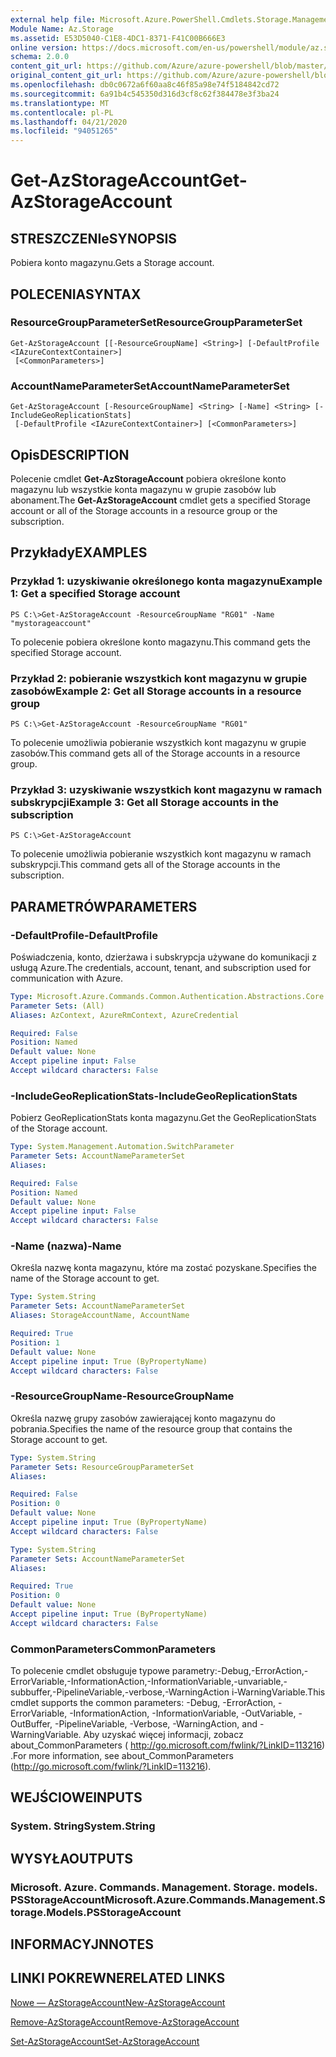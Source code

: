 ```yaml
---
external help file: Microsoft.Azure.PowerShell.Cmdlets.Storage.Management.dll-Help.xml
Module Name: Az.Storage
ms.assetid: E53D5040-C1E8-4DC1-8371-F41C00B666E3
online version: https://docs.microsoft.com/en-us/powershell/module/az.storage/get-azstorageaccount
schema: 2.0.0
content_git_url: https://github.com/Azure/azure-powershell/blob/master/src/Storage/Storage.Management/help/Get-AzStorageAccount.md
original_content_git_url: https://github.com/Azure/azure-powershell/blob/master/src/Storage/Storage.Management/help/Get-AzStorageAccount.md
ms.openlocfilehash: db0c0672a6f60aa8c46f85a98e74f5184842cd72
ms.sourcegitcommit: 6a91b4c545350d316d3cf8c62f384478e3f3ba24
ms.translationtype: MT
ms.contentlocale: pl-PL
ms.lasthandoff: 04/21/2020
ms.locfileid: "94051265"
---
```

# <span data-ttu-id="9ad32-101">Get-AzStorageAccount</span><span class="sxs-lookup"><span data-stu-id="9ad32-101">Get-AzStorageAccount</span></span>

## <span data-ttu-id="9ad32-102">STRESZCZENIe</span><span class="sxs-lookup"><span data-stu-id="9ad32-102">SYNOPSIS</span></span>
<span data-ttu-id="9ad32-103">Pobiera konto magazynu.</span><span class="sxs-lookup"><span data-stu-id="9ad32-103">Gets a Storage account.</span></span>

## <span data-ttu-id="9ad32-104">POLECENIA</span><span class="sxs-lookup"><span data-stu-id="9ad32-104">SYNTAX</span></span>

### <span data-ttu-id="9ad32-105">ResourceGroupParameterSet</span><span class="sxs-lookup"><span data-stu-id="9ad32-105">ResourceGroupParameterSet</span></span>
```
Get-AzStorageAccount [[-ResourceGroupName] <String>] [-DefaultProfile <IAzureContextContainer>]
 [<CommonParameters>]
```

### <span data-ttu-id="9ad32-106">AccountNameParameterSet</span><span class="sxs-lookup"><span data-stu-id="9ad32-106">AccountNameParameterSet</span></span>
```
Get-AzStorageAccount [-ResourceGroupName] <String> [-Name] <String> [-IncludeGeoReplicationStats]
 [-DefaultProfile <IAzureContextContainer>] [<CommonParameters>]
```

## <span data-ttu-id="9ad32-107">Opis</span><span class="sxs-lookup"><span data-stu-id="9ad32-107">DESCRIPTION</span></span>
<span data-ttu-id="9ad32-108">Polecenie cmdlet **Get-AzStorageAccount** pobiera określone konto magazynu lub wszystkie konta magazynu w grupie zasobów lub abonament.</span><span class="sxs-lookup"><span data-stu-id="9ad32-108">The **Get-AzStorageAccount** cmdlet gets a specified Storage account or all of the Storage accounts in a resource group or the subscription.</span></span>

## <span data-ttu-id="9ad32-109">Przykłady</span><span class="sxs-lookup"><span data-stu-id="9ad32-109">EXAMPLES</span></span>

### <span data-ttu-id="9ad32-110">Przykład 1: uzyskiwanie określonego konta magazynu</span><span class="sxs-lookup"><span data-stu-id="9ad32-110">Example 1: Get a specified Storage account</span></span>
```
PS C:\>Get-AzStorageAccount -ResourceGroupName "RG01" -Name "mystorageaccount"
```

<span data-ttu-id="9ad32-111">To polecenie pobiera określone konto magazynu.</span><span class="sxs-lookup"><span data-stu-id="9ad32-111">This command gets the specified Storage account.</span></span>

### <span data-ttu-id="9ad32-112">Przykład 2: pobieranie wszystkich kont magazynu w grupie zasobów</span><span class="sxs-lookup"><span data-stu-id="9ad32-112">Example 2: Get all Storage accounts in a resource group</span></span>
```
PS C:\>Get-AzStorageAccount -ResourceGroupName "RG01"
```

<span data-ttu-id="9ad32-113">To polecenie umożliwia pobieranie wszystkich kont magazynu w grupie zasobów.</span><span class="sxs-lookup"><span data-stu-id="9ad32-113">This command gets all of the Storage accounts in a resource group.</span></span>

### <span data-ttu-id="9ad32-114">Przykład 3: uzyskiwanie wszystkich kont magazynu w ramach subskrypcji</span><span class="sxs-lookup"><span data-stu-id="9ad32-114">Example 3:  Get all Storage accounts in the subscription</span></span>
```
PS C:\>Get-AzStorageAccount
```

<span data-ttu-id="9ad32-115">To polecenie umożliwia pobieranie wszystkich kont magazynu w ramach subskrypcji.</span><span class="sxs-lookup"><span data-stu-id="9ad32-115">This command gets all of the Storage accounts in the subscription.</span></span>

## <span data-ttu-id="9ad32-116">PARAMETRÓW</span><span class="sxs-lookup"><span data-stu-id="9ad32-116">PARAMETERS</span></span>

### <span data-ttu-id="9ad32-117">-DefaultProfile</span><span class="sxs-lookup"><span data-stu-id="9ad32-117">-DefaultProfile</span></span>
<span data-ttu-id="9ad32-118">Poświadczenia, konto, dzierżawa i subskrypcja używane do komunikacji z usługą Azure.</span><span class="sxs-lookup"><span data-stu-id="9ad32-118">The credentials, account, tenant, and subscription used for communication with Azure.</span></span>

```yaml
Type: Microsoft.Azure.Commands.Common.Authentication.Abstractions.Core.IAzureContextContainer
Parameter Sets: (All)
Aliases: AzContext, AzureRmContext, AzureCredential

Required: False
Position: Named
Default value: None
Accept pipeline input: False
Accept wildcard characters: False
```

### <span data-ttu-id="9ad32-119">-IncludeGeoReplicationStats</span><span class="sxs-lookup"><span data-stu-id="9ad32-119">-IncludeGeoReplicationStats</span></span>
<span data-ttu-id="9ad32-120">Pobierz GeoReplicationStats konta magazynu.</span><span class="sxs-lookup"><span data-stu-id="9ad32-120">Get the GeoReplicationStats of the Storage account.</span></span>

```yaml
Type: System.Management.Automation.SwitchParameter
Parameter Sets: AccountNameParameterSet
Aliases:

Required: False
Position: Named
Default value: None
Accept pipeline input: False
Accept wildcard characters: False
```

### <span data-ttu-id="9ad32-121">-Name (nazwa)</span><span class="sxs-lookup"><span data-stu-id="9ad32-121">-Name</span></span>
<span data-ttu-id="9ad32-122">Określa nazwę konta magazynu, które ma zostać pozyskane.</span><span class="sxs-lookup"><span data-stu-id="9ad32-122">Specifies the name of the Storage account to get.</span></span>

```yaml
Type: System.String
Parameter Sets: AccountNameParameterSet
Aliases: StorageAccountName, AccountName

Required: True
Position: 1
Default value: None
Accept pipeline input: True (ByPropertyName)
Accept wildcard characters: False
```

### <span data-ttu-id="9ad32-123">-ResourceGroupName</span><span class="sxs-lookup"><span data-stu-id="9ad32-123">-ResourceGroupName</span></span>
<span data-ttu-id="9ad32-124">Określa nazwę grupy zasobów zawierającej konto magazynu do pobrania.</span><span class="sxs-lookup"><span data-stu-id="9ad32-124">Specifies the name of the resource group that contains the Storage account to get.</span></span>

```yaml
Type: System.String
Parameter Sets: ResourceGroupParameterSet
Aliases:

Required: False
Position: 0
Default value: None
Accept pipeline input: True (ByPropertyName)
Accept wildcard characters: False
```

```yaml
Type: System.String
Parameter Sets: AccountNameParameterSet
Aliases:

Required: True
Position: 0
Default value: None
Accept pipeline input: True (ByPropertyName)
Accept wildcard characters: False
```

### <span data-ttu-id="9ad32-125">CommonParameters</span><span class="sxs-lookup"><span data-stu-id="9ad32-125">CommonParameters</span></span>
<span data-ttu-id="9ad32-126">To polecenie cmdlet obsługuje typowe parametry:-Debug,-ErrorAction,-ErrorVariable,-InformationAction,-InformationVariable,-unvariable,-subbuffer,-PipelineVariable,-verbose,-WarningAction i-WarningVariable.</span><span class="sxs-lookup"><span data-stu-id="9ad32-126">This cmdlet supports the common parameters: -Debug, -ErrorAction, -ErrorVariable, -InformationAction, -InformationVariable, -OutVariable, -OutBuffer, -PipelineVariable, -Verbose, -WarningAction, and -WarningVariable.</span></span> <span data-ttu-id="9ad32-127">Aby uzyskać więcej informacji, zobacz about_CommonParameters ( http://go.microsoft.com/fwlink/?LinkID=113216) .</span><span class="sxs-lookup"><span data-stu-id="9ad32-127">For more information, see about_CommonParameters (http://go.microsoft.com/fwlink/?LinkID=113216).</span></span>

## <span data-ttu-id="9ad32-128">WEJŚCIOWE</span><span class="sxs-lookup"><span data-stu-id="9ad32-128">INPUTS</span></span>

### <span data-ttu-id="9ad32-129">System. String</span><span class="sxs-lookup"><span data-stu-id="9ad32-129">System.String</span></span>

## <span data-ttu-id="9ad32-130">WYSYŁA</span><span class="sxs-lookup"><span data-stu-id="9ad32-130">OUTPUTS</span></span>

### <span data-ttu-id="9ad32-131">Microsoft. Azure. Commands. Management. Storage. models. PSStorageAccount</span><span class="sxs-lookup"><span data-stu-id="9ad32-131">Microsoft.Azure.Commands.Management.Storage.Models.PSStorageAccount</span></span>

## <span data-ttu-id="9ad32-132">INFORMACYJN</span><span class="sxs-lookup"><span data-stu-id="9ad32-132">NOTES</span></span>

## <span data-ttu-id="9ad32-133">LINKI POKREWNE</span><span class="sxs-lookup"><span data-stu-id="9ad32-133">RELATED LINKS</span></span>

[<span data-ttu-id="9ad32-134">Nowe — AzStorageAccount</span><span class="sxs-lookup"><span data-stu-id="9ad32-134">New-AzStorageAccount</span></span>](./New-AzStorageAccount.md)

[<span data-ttu-id="9ad32-135">Remove-AzStorageAccount</span><span class="sxs-lookup"><span data-stu-id="9ad32-135">Remove-AzStorageAccount</span></span>](./Remove-AzStorageAccount.md)

[<span data-ttu-id="9ad32-136">Set-AzStorageAccount</span><span class="sxs-lookup"><span data-stu-id="9ad32-136">Set-AzStorageAccount</span></span>](./Set-AzStorageAccount.md)


